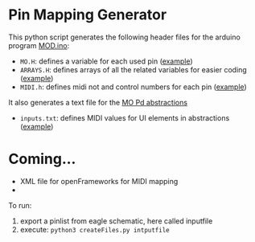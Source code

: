 # Pin Mapping Generator
This python script generates the following header files for the arduino program [MOD.ino](https://github.com/batchku/MO/blob/master/Arduino/MOD/MOD.ino):
- `MO.H`: defines a variable for each used pin ([example](https://github.com/batchku/MO/blob/master/PCBs/Processor/MO.h))
- `ARRAYS.H`: defines arrays of all the related variables for easier coding ([example](https://github.com/batchku/MO/blob/master/PCBs/Processor/ARRAYS.h))
- `MIDI.h`: defines midi not and control numbers for each pin ([example](https://github.com/batchku/MO/blob/master/PCBs/Processor/MIDI.h))

It also generates a text file for the [MO Pd abstractions](https://github.com/batchku/MO/tree/master/Pd/MO)
- `inputs.txt`: defines MIDI values for UI elements in abstractions ([example](https://github.com/batchku/MO/blob/master/PCBs/Processor/inputs.txt))

# Coming...
- XML file for openFrameworks for MIDI mapping
- 

To run:
1.  export a pinlist from eagle schematic, here called inputfile
2.  execute:
        ```python3 createFiles.py intputfile```
